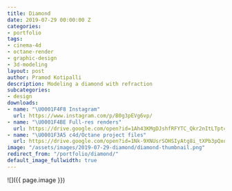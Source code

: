 ```yaml
---
title: Diamond
date: 2019-07-29 00:00:00 Z
categories:
- portfolio
tags:
- cinema-4d
- octane-render
- graphic-design
- 3d-modeling
layout: post
author: Pramod Kotipalli
description: Modeling a diamond with refraction
subcategories:
- design
downloads:
- name: "\U0001F4F8 Instagram"
  url: https://www.instagram.com/p/B0g3pEVg6vp/
- name: "\U0001F4BE Full-res renders"
  url: https://drive.google.com/open?id=1Ah43KMgDJshfRFYTC_Qkr2nItLTpt4rg
- name: "\U0001F3A5 c4d/Octane project files"
  url: https://drive.google.com/open?id=1Nk-9XNUsrSOHSIyAtg8i_tXPb3pQxoas
image: "/assets/images/2019-07-29-diamond/diamond-thumbnail.png"
redirect_from: "/portfolio/diamond/"
default_image_fullwidth: true
---
```


![]({{ page.image }})
